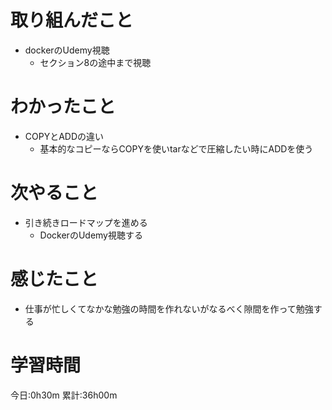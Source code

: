 # 取り組んだこと
  - dockerのUdemy視聴
    - セクション8の途中まで視聴

# わかったこと
  - COPYとADDの違い
    - 基本的なコピーならCOPYを使いtarなどで圧縮したい時にADDを使う

# 次やること
  - 引き続きロードマップを進める
    - DockerのUdemy視聴する

# 感じたこと
  - 仕事が忙しくてなかな勉強の時間を作れないがなるべく隙間を作って勉強する

# 学習時間
今日:0h30m
累計:36h00m
